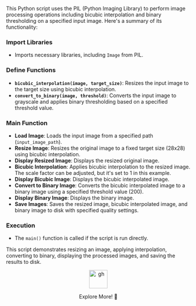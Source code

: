This Python script uses the PIL (Python Imaging Library) to perform image processing operations including bicubic interpolation and binary thresholding on a specified input image. Here's a summary of its functionality:

### Import Libraries
- Imports necessary libraries, including `Image` from PIL.

### Define Functions
- **`bicubic_interpolation(image, target_size)`**: Resizes the input image to the target size using bicubic interpolation.
- **`convert_to_binary(image, threshold)`**: Converts the input image to grayscale and applies binary thresholding based on a specified threshold value.

### Main Function
- **Load Image**: Loads the input image from a specified path (`input_image_path`).
- **Resize Image**: Resizes the original image to a fixed target size (28x28) using bicubic interpolation.
- **Display Resized Image**: Displays the resized original image.
- **Bicubic Interpolation**: Applies bicubic interpolation to the resized image. The scale factor can be adjusted, but it's set to 1 in this example.
- **Display Bicubic Image**: Displays the bicubic interpolated image.
- **Convert to Binary Image**: Converts the bicubic interpolated image to a binary image using a specified threshold value (200).
- **Display Binary Image**: Displays the binary image.
- **Save Images**: Saves the resized image, bicubic interpolated image, and binary image to disk with specified quality settings.

### Execution
- The `main()` function is called if the script is run directly.

This script demonstrates resizing an image, applying interpolation, converting to binary, displaying the processed images, and saving the results to disk.

<div align="center">
  <a href="https://maazsalman.org/">
    <img width="50" src="https://cdn.jsdelivr.net/gh/devicons/devicon@latest/icons/github/github-original.svg" alt="gh" />
  </a>
  <p> Explore More! 🚀</p>
</div>
